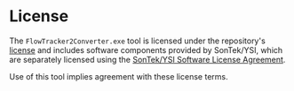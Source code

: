 ﻿# License

The `FlowTracker2Converter.exe` tool is licensed under the repository's [license](https://github.com/AquaticInformatics/flowtracker2-field-data-plugin/blob/master/LICENSE.txt) and includes software components provided by SonTek/YSI, which are separately licensed using the [SonTek/YSI Software License Agreement](../External/SonTek.StandaloneDataParser.License.md).

Use of this tool implies agreement with these license terms.
